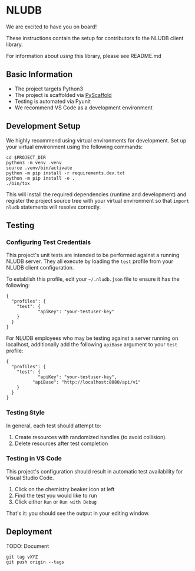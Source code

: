 # NLUDB

We are excited to have you on board!

These instructions contain the setup for contributors fo the NLUDB client library. 

For information about *using* this library, please see README.md

## Basic Information

* The project targets Python3
* The project is scaffolded via [PyScaffold](https://pyscaffold.org/)
* Testing is automated via Pyunit
* We recommend VS Code as a development environment

## Development Setup

We highly recommend using virtual environments for development. 
Set up your virtual environment using the following commands:

```
cd $PROJECT_DIR
python3 -m venv .venv
source .venv/bin/activate
python -m pip install -r requirements.dev.txt
python -m pip install -e .
./bin/tox
```

This will install the required dependencies (runtime and development) and register the project source tree with your virtual environment so that `import nludb` statements will resolve correctly.

## Testing

### Configuring Test Credentials

This project's unit tests are intended to be performed against a running NLUDB server. They all execute by loading the `test` profile from your NLUDB client configuration. 

To establish this profile, edit your `~/.nludb.json` file to ensure it has the following:

```
{
  "profiles": {
    "test": {
			"apiKey": "your-testuser-key"
    }
  }
}
```

For NLUDB employees who may be testing against a server running on localhost, additionally add the following `apiBase` argument to your `test` profile:

```
{
  "profiles": {
    "test": {
			"apiKey": "your-testuser-key",
		  "apiBase": "http://localhost:8080/api/v1"
    }
  }
}
```

### Testing Style

In general, each test should attempt to:

1. Create resources with randomized handles (to avoid collision).
2. Delete resources after test completion

### Testing in VS Code

This project's configuration should result in automatic test availability for Visual Studio Code. 

1. Click on the chemistry beaker icon at left
2. Find the test you would like to run
3. Click either `Run` or `Run with Debug`

That's it: you should see the output in your editing window.

## Deployment

TODO: Document

```
git tag vXYZ
git push origin --tags
```
